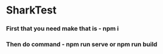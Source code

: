 # SharkTest
### First that you need make that is - npm i
### Then do command - npm run serve or npm run build